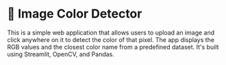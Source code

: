 # 🎨 Image Color Detector
This is a simple web application that allows users to upload an image and click anywhere on it to detect the color of that pixel. The app displays the RGB values and the closest color name from a predefined dataset. It's built using Streamlit, OpenCV, and Pandas.
